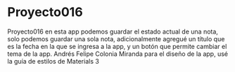 # Proyecto016
Proyecto016 en esta app podemos guardar el estado actual de una nota, solo podemos guardar una sola nota, adicionalmente agregué un título que es la fecha
en la que se ingresa a la app, y un botón que permite cambiar el tema de la app. Andrés Felipe Colonia Miranda para el diseño de la app, usé la guía de estilos 
de Materials 3

